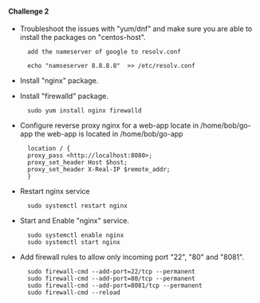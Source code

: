 #### Challenge 2

- Troubleshoot the issues with "yum/dnf" and make sure you are able to install the packages on "centos-host".

        add the nameserver of google to resolv.conf
        
        echo "namseserver 8.8.8.8"  >> /etc/resolv.conf


- Install "nginx" package.
- Install "firewalld" package.

        sudo yum install nginx firewalld

- Configure reverse proxy nginx for a web-app locate in /home/bob/go-app
the web-app is located in /home/bob/go-app


        location / {
        proxy_pass <http://localhost:8080>;
        proxy_set_header Host $host;
        proxy_set_header X-Real-IP $remote_addr;
        }

- Restart nginx service

        sudo systemctl restart nginx

- Start and Enable "nginx" service.

        sudo systemctl enable nginx
        sudo systemctl start nginx

- Add firewall rules to allow only incoming port "22", "80" and "8081".
  
        sudo firewall-cmd --add-port=22/tcp --permanent
        sudo firewall-cmd --add-port=80/tcp --permanent
        sudo firewall-cmd --add-port=8081/tcp --permanent
        sudo firewall-cmd --reload

